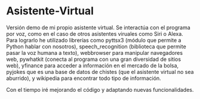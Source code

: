 # Asistente-Virtual
Versión demo de mi propio asistente virtual. Se interactúa con el programa por voz, como en el caso de otros asistentes viruales como Siri o Alexa. 
Para lograrlo he utilizado librerías como pyttsx3 (módulo que permite a Python hablar con nosotros), speech_recognition (biblioteca que permite
pasar la voz humana a texto), webbrowser para manipular navegadores web, pywhatkit (conecta al programa con una gran diversidad de sitios web),
yfinance para acceder a información en el mercado de la bolsa, pyjokes que es una base de datos de chistes (que el asistente virtual no sea aburrido),
y wikipedia para encontrar todo tipo de información. 

Con el tiempo iré mejorando el código y adaptando nuevas funcionalidades.
